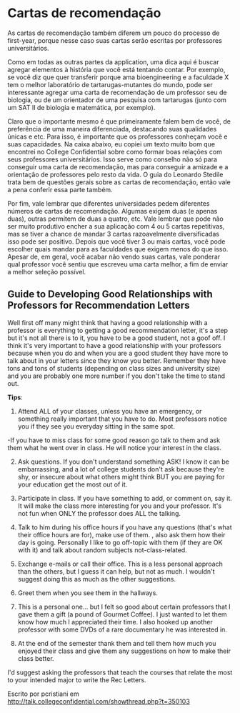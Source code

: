 # Cartas de recomendação

As cartas de recomendação também diferem um pouco do processo de first-year, porque nesse caso suas cartas serão escritas por professores universitários. 

Como em todas as outras partes da application, uma dica aqui é buscar agregar elementos à história que você está tentando contar. Por exemplo, se você diz que quer transferir porque ama bioengineering e a faculdade X tem o melhor laboratório de tartarugas-mutantes do mundo, pode ser interessante agregar uma carta de recomendação de um professor seu de biologia, ou de um orientador de uma pesquisa com tartarugas (junto com um SAT II de biologia e matemática, por exemplo).

Claro que o importante mesmo é que primeiramente falem bem de você, de preferência de uma maneira diferenciada, destacando suas qualidades únicas e etc. Para isso, é importante que os professores conheçam você e suas capacidades. Na caixa abaixo, eu copiei um texto muito bom que encontrei no College Confidential sobre como formar boas relações com seus professores universitários. Isso serve como conselho não só para conseguir uma carta de recomendação, mas para conseguir a amizade e a orientação de professores pelo resto da vida. O guia do Leonardo Stedile trata bem de questões gerais sobre as cartas de recomendação, então vale a pena conferir essa parte também.

Por fim, vale lembrar que diferentes universidades pedem diferentes números de cartas de recomendação. Algumas exigem duas (e apenas duas), outras permitem de duas a quatro, etc. Vale lembrar que pode não ser muito produtivo encher a sua aplicação com 4 ou 5 cartas repetitivas, mas se tiver a chance de mandar 3 cartas razoavelmente diversificadas isso pode ser positivo. Depois que você tiver 3 ou mais cartas, você pode escolher quais mandar para as faculdades que exigem menos do que isso. Apesar de, em geral, você acabar não vendo suas cartas, vale ponderar qual professor você sentiu que escreveu uma carta melhor, a fim de enviar a melhor seleção possível.

## Guide to Developing Good Relationships with Professors for Recommendation Letters

Well first off many might think that having a good relationship with a professor is everything to getting a good recommendation letter, it's a step but it's not all there is to it, you have to be a good student, not a goof off. I think it's very important to have a good relationship with your professors because when you do and when you are a good student they have more to talk about in your letters since they know you better. Remember they have tons and tons of students (depending on class sizes and university size) and you are probably one more number if you don't take the time to stand out.

**Tips**:

1) Attend ALL of your classes, unless you have an emergency, or something really important that you have to do. Most professors notice you if they see you everyday sitting in the same spot.

-If you have to miss class for some good reason go talk to them and ask them what he went over in class. He will notice your interest in the class.

2) Ask questions. If you don't understand something ASK! I know it can be embarrassing, and a lot of college students don't ask because they're shy, or insecure about what others might think BUT you are paying for your education get the most out of it.

3) Participate in class. If you have something to add, or comment on, say it. It will make the class more interesting for you and your professor. It's not fun when ONLY the professor does ALL the talking.

4) Talk to him during his office hours if you have any questions (that's what their office hours are for), make use of them. , also ask them how their day is going. Personally I like to go off-topic with them (if they are OK with it) and talk about random subjects not-class-related.

5) Exchange e-mails or call their office. This is a less personal approach than the others, but I guess it can help, but not as much. I wouldn't suggest doing this as much as the other suggestions.

6) Greet them when you see them in the hallways.

7) This is a personal one... but I felt so good about certain professors that I gave them a gift (a pound of Gourmet Coffee). I just wanted to let them know how much I appreciated their time. I also hooked up another professor with some DVDs of a rare documentary he was interested in.

8) At the end of the semester thank them and tell them how much you enjoyed their class and give them any suggestions on how to make their class better.

I'd suggest asking the professors that teach the courses that relate the most to your intended major to write the Rec Letters.

Escrito por pcristiani em http://talk.collegeconfidential.com/showthread.php?t=350103
